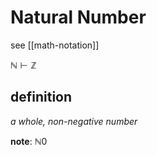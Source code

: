 # Natural Number

see [[math-notation]]

$\mathbb N \vdash \mathbb Z$

## definition

_a whole, non-negative number_

**note**: $\mathbb N 0$
